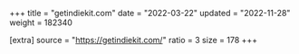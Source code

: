 +++
title = "getindiekit.com"
date = "2022-03-22"
updated = "2022-11-28"
weight = 182340

[extra]
source = "https://getindiekit.com/"
ratio = 3
size = 178
+++
